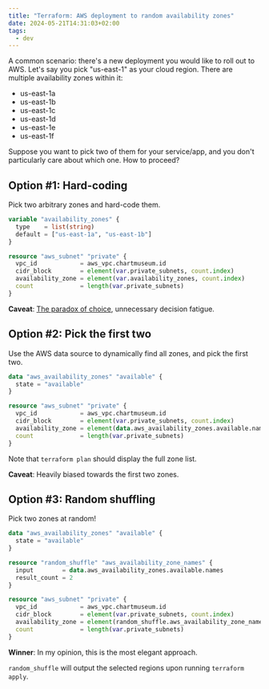 ```yaml
---
title: "Terraform: AWS deployment to random availability zones"
date: 2024-05-21T14:31:03+02:00
tags:
  - dev
---
```


A common scenario: there's a new deployment you would like to roll out to AWS.
Let's say you pick "us-east-1" as your cloud region. There are multiple
availability zones within it:

- us-east-1a
- us-east-1b
- us-east-1c
- us-east-1d
- us-east-1e
- us-east-1f

Suppose you want to pick two of them for your service/app, and you don't
particularly care about which one. How to proceed?

## Option #1: Hard-coding

Pick two arbitrary zones and hard-code them.

```terraform
variable "availability_zones" {
  type    = list(string)
  default = ["us-east-1a", "us-east-1b"]
}

resource "aws_subnet" "private" {
  vpc_id            = aws_vpc.chartmuseum.id
  cidr_block        = element(var.private_subnets, count.index)
  availability_zone = element(var.availability_zones, count.index)
  count             = length(var.private_subnets)
}
```

**Caveat**: [The paradox of
choice](https://www.goodreads.com/book/show/10639.The_Paradox_of_Choice),
unnecessary decision fatigue.

## Option #2: Pick the first two

Use the AWS data source to dynamically find all zones, and pick the first two.

```terraform
data "aws_availability_zones" "available" {
  state = "available"
}

resource "aws_subnet" "private" {
  vpc_id            = aws_vpc.chartmuseum.id
  cidr_block        = element(var.private_subnets, count.index)
  availability_zone = element(data.aws_availability_zones.available.names, count.index)
  count             = length(var.private_subnets)
}
```

Note that `terraform plan` should display the full zone list.

**Caveat**: Heavily biased towards the first two zones.

## Option #3: Random shuffling

Pick two zones at random!

```terraform
data "aws_availability_zones" "available" {
  state = "available"
}

resource "random_shuffle" "aws_availability_zone_names" {
  input        = data.aws_availability_zones.available.names
  result_count = 2
}

resource "aws_subnet" "private" {
  vpc_id            = aws_vpc.chartmuseum.id
  cidr_block        = element(var.private_subnets, count.index)
  availability_zone = element(random_shuffle.aws_availability_zone_names.result, count.index)
  count             = length(var.private_subnets)
}
```

**Winner**: In my opinion, this is the most elegant approach.

`random_shuffle` will output the selected regions upon running `terraform
apply`.
